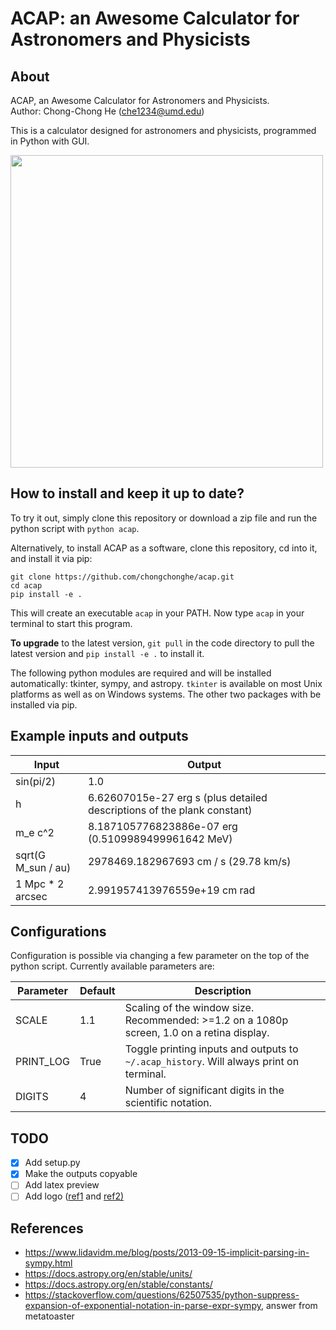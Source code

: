 # ACAP: an Awesome Calculator for Astronomers and Physicists

## About

ACAP, an Awesome Calculator for Astronomers and Physicists.  
Author: Chong-Chong He (che1234@umd.edu)

This is a calculator designed for astronomers and physicists,
programmed in Python with GUI.

<img src="https://user-images.githubusercontent.com/24463821/87982584-0295ae80-caa5-11ea-9319-2da2b9ef2ea9.gif" width="500">

## How to install and keep it up to date?

To try it out, simply clone this repository or download a zip file and run the python script with `python
acap`.

Alternatively, to install ACAP as a software, clone this repository, cd
into it, and install it via pip:

```
git clone https://github.com/chongchonghe/acap.git
cd acap
pip install -e .
```

This will create an executable `acap` in your PATH. Now type `acap` in
your terminal to start this program. 

**To upgrade** to the latest version, `git pull` in the code directory to pull the latest version and `pip install -e .` to install it.

The following python modules are required and will be installed
automatically: tkinter, sympy, and astropy. `tkinter` is available
on most Unix platforms as well as on Windows systems. The other two
packages with be installed via pip.

## Example inputs and outputs

| Input              | Output                                                       |
| ------------------ | ------------------------------------------------------------ |
| sin(pi/2)          | 1.0                                                          |
| h                  | 6.62607015e-27 erg s (plus detailed descriptions of the plank constant) |
| m_e c^2            | 8.187105776823886e-07 erg (0.5109989499961642 MeV)           |
| sqrt(G M_sun / au) | 2978469.182967693 cm / s (29.78 km/s)                        |
| 1 Mpc * 2 arcsec   | 2.991957413976559e+19 cm rad                                 |

## Configurations

Configuration is possible via changing a few parameter on the top of the python script. Currently available parameters are:

| Parameter | Default | Description                                                  |
| --------- | ------- | ------------------------------------------------------------ |
| SCALE     | 1.1     | Scaling of the window size. Recommended: >=1.2 on a 1080p screen, 1.0 on a retina display. |
| PRINT_LOG | True    | Toggle printing inputs and outputs to `~/.acap_history`. Will always print on terminal. |
| DIGITS    | 4       | Number of significant digits in the scientific notation.     |


## TODO

- [X] Add setup.py
- [X] Make the outputs copyable
- [ ] Add latex preview
- [ ] Add logo ([ref1](https://www.c-sharpcorner.com/blogs/create-application-title-and-icon-in-python-gui) and [ref2)](https://stackoverflow.com/questions/22618156/how-to-replace-the-python-logo-in-a-tkinter-based-python-gui-app)

## References

- https://www.lidavidm.me/blog/posts/2013-09-15-implicit-parsing-in-sympy.html
- https://docs.astropy.org/en/stable/units/
- https://docs.astropy.org/en/stable/constants/
- https://stackoverflow.com/questions/62507535/python-suppress-expansion-of-exponential-notation-in-parse-expr-sympy, answer from metatoaster

